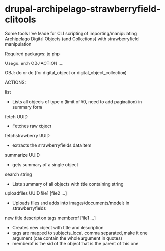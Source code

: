 # drupal-archipelago-strawberryfield-clitools
Some tools I've Made for CLI scripting of importing/manipulating Archipelago Digital Objects (and Collections) with strawberryfield manipulation

Required packages:
  jq
  php

Usage:  arch OBJ ACTION ....

OBJ:  do or dc (for digital_object or digital_object_collection)

ACTIONS:

list
* Lists all objects of type x (limit of 50, need to add pagination) in summary form

fetch UUID
* Fetches raw object

fetchstrawberry UUID
* extracts the strawberryfields data item

summarize UUID
* gets summary of a single object

search string
* Lists summary of all objects with title containing string

uploadfiles UUID file1 [file2 ...]
* Uploads files and adds into images/documents/models in strawberryfields

new title description tags memberof [file1 ...]
* Creates new object with title and description
* tags are mapped to subjects_local.  comma separated, make it one argument (can contain the whole argument in quotes)
* memberof is the sid of the object that is the parent of this one

